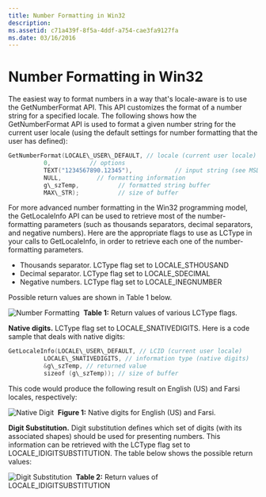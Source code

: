 ```yaml
---
title: Number Formatting in Win32
description: 
ms.assetid: c71a439f-8f5a-4ddf-a754-cae3fa9127fa
ms.date: 03/16/2016
---
```



# Number Formatting in Win32

The easiest way to format numbers in a way that's locale-aware is to use the GetNumberFormat API. This API customizes the format of a number string for a specified locale. The following shows how the GetNumberFormat API is used to format a given number string for the current user locale (using the default settings for number formatting that the user has defined):

```C++
GetNumberFormat(LOCALE\_USER\_DEFAULT, // locale (current user locale)
          0,           // options
          TEXT("1234567890.12345"),            // input string (see MSDN for legal chars)
          NULL,          // formatting information
          g\_szTemp,           // formatted string buffer
          MAX\_STR);           // size of buffer
```

For more advanced number formatting in the Win32 programming model, the GetLocaleInfo API can be used to retrieve most of the number-formatting parameters (such as thousands separators, decimal separators, and negative numbers). Here are the appropriate flags to use as LCType in your calls to GetLocaleInfo, in order to retrieve each one of the number-formatting parameters.

-   Thousands separator. LCType flag set to LOCALE\_STHOUSAND
-   Decimal separator. LCType flag set to LOCALE\_SDECIMAL
-   Negative numbers. LCType flag set to LOCALE\_INEGNUMBER

Possible return values are shown in Table 1 below.

![Number Formatting](/media/hubs/globalization/IC109839.jpg "Number Formatting") 
**Table 1:** Return values of various LCType flags.

**Native digits.** LCType flag set to LOCALE\_SNATIVEDIGITS. Here is a code sample that deals with native digits:

```C++
GetLocaleInfo(LOCALE\_USER\_DEFAULT, // LCID (current user locale)
          LOCALE\_SNATIVEDIGITS, // information type (native digits)
          &g\_szTemp, // returned value
          sizeof (g\_szTemp)); // size of buffer
```

This code would produce the following result on English (US) and Farsi locales, respectively:

![Native Digit](/media/hubs/globalization/IC124322.jpg "Native Digit") 
**Figure 1:** Native digits for English (US) and Farsi.

**Digit Substitution.** Digit substitution defines which set of digits (with its associated shapes) should be used for presenting numbers. This information can be retrieved with the LCType flag set to LOCALE\_IDIGITSUBSTITUTION. The table below shows the possible return values:

![Digit Substitution](/media/hubs/globalization/IC35857.jpg "Digit Substitution") 
**Table 2:** Return values of LOCALE\_IDIGITSUBSTITUTION


